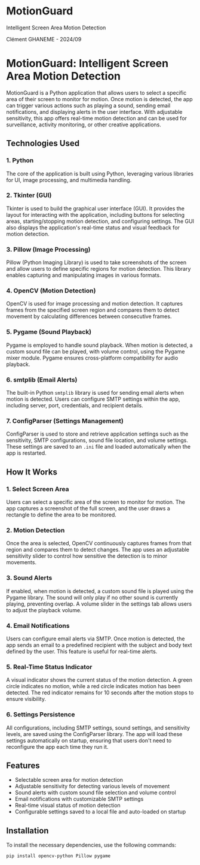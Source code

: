 # MotionGuard
Intelligent Screen Area Motion Detection

Clément GHANEME - 2024/09

# MotionGuard: Intelligent Screen Area Motion Detection

MotionGuard is a Python application that allows users to select a specific area of their screen to monitor for motion. Once motion is detected, the app can trigger various actions such as playing a sound, sending email notifications, and displaying alerts in the user interface. With adjustable sensitivity, this app offers real-time motion detection and can be used for surveillance, activity monitoring, or other creative applications.

## Technologies Used

### 1. **Python**
   The core of the application is built using Python, leveraging various libraries for UI, image processing, and multimedia handling.

### 2. **Tkinter (GUI)**
   Tkinter is used to build the graphical user interface (GUI). It provides the layout for interacting with the application, including buttons for selecting areas, starting/stopping motion detection, and configuring settings. The GUI also displays the application's real-time status and visual feedback for motion detection.

### 3. **Pillow (Image Processing)**
   Pillow (Python Imaging Library) is used to take screenshots of the screen and allow users to define specific regions for motion detection. This library enables capturing and manipulating images in various formats.

### 4. **OpenCV (Motion Detection)**
   OpenCV is used for image processing and motion detection. It captures frames from the specified screen region and compares them to detect movement by calculating differences between consecutive frames.

### 5. **Pygame (Sound Playback)**
   Pygame is employed to handle sound playback. When motion is detected, a custom sound file can be played, with volume control, using the Pygame mixer module. Pygame ensures cross-platform compatibility for audio playback.

### 6. **smtplib (Email Alerts)**
   The built-in Python `smtplib` library is used for sending email alerts when motion is detected. Users can configure SMTP settings within the app, including server, port, credentials, and recipient details.

### 7. **ConfigParser (Settings Management)**
   ConfigParser is used to store and retrieve application settings such as the sensitivity, SMTP configurations, sound file location, and volume settings. These settings are saved to an `.ini` file and loaded automatically when the app is restarted.

## How It Works

### 1. **Select Screen Area**
   Users can select a specific area of the screen to monitor for motion. The app captures a screenshot of the full screen, and the user draws a rectangle to define the area to be monitored.

### 2. **Motion Detection**
   Once the area is selected, OpenCV continuously captures frames from that region and compares them to detect changes. The app uses an adjustable sensitivity slider to control how sensitive the detection is to minor movements.

### 3. **Sound Alerts**
   If enabled, when motion is detected, a custom sound file is played using the Pygame library. The sound will only play if no other sound is currently playing, preventing overlap. A volume slider in the settings tab allows users to adjust the playback volume.

### 4. **Email Notifications**
   Users can configure email alerts via SMTP. Once motion is detected, the app sends an email to a predefined recipient with the subject and body text defined by the user. This feature is useful for real-time alerts.

### 5. **Real-Time Status Indicator**
   A visual indicator shows the current status of the motion detection. A green circle indicates no motion, while a red circle indicates motion has been detected. The red indicator remains for 10 seconds after the motion stops to ensure visibility.

### 6. **Settings Persistence**
   All configurations, including SMTP settings, sound settings, and sensitivity levels, are saved using the ConfigParser library. The app will load these settings automatically on startup, ensuring that users don't need to reconfigure the app each time they run it.

## Features

- Selectable screen area for motion detection
- Adjustable sensitivity for detecting various levels of movement
- Sound alerts with custom sound file selection and volume control
- Email notifications with customizable SMTP settings
- Real-time visual status of motion detection
- Configurable settings saved to a local file and auto-loaded on startup

## Installation

To install the necessary dependencies, use the following commands:

```bash
pip install opencv-python Pillow pygame
